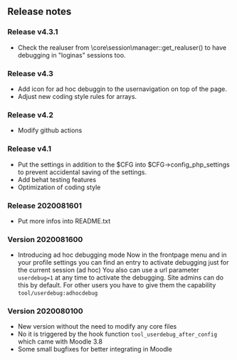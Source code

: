 ## Release notes

### Release v4.3.1
* Check the realuser from \core\session\manager::get_realuser() to have debugging in "loginas" sessions too.

### Release v4.3
* Add icon for ad hoc debuggin to the usernavigation on top of the page.
* Adjust new coding style rules for arrays.

### Release v4.2
* Modify github actions

### Release v4.1
* Put the settings in addition to the $CFG into $CFG->config_php_settings to prevent accidental saving of the settings.
* Add behat testing features
* Optimization of coding style

### Release 2020081601
* Put more infos into README.txt

### Version 2020081600
* Introducing ad hoc debugging mode
Now in the frontpage menu and in your profile settings you can find an entry to activate debugging just for the current session (ad hoc)
You also can use a url parameter `userdebug=1` at any time to activate the debugging.
Site admins can do this by default. For other users you have to give them the capability `tool/userdebug:adhocdebug`

### Version 2020080100
* New version without the need to modify any core files
* No it is triggered by the hook function `tool_userdebug_after_config` which came with Moodle 3.8
* Some small bugfixes for better integrating in Moodle
